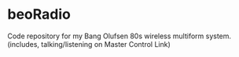# beoRadio
Code repository for my Bang Olufsen 80s wireless multiform system. (includes, talking/listening on Master Control Link) 
